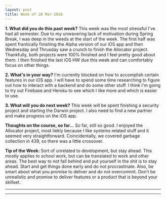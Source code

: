 ```yaml
---
layout: post
title: Week of 28 Mar 2016
---
```


**1. What did you do this past week?**
This week was the most stressful I've had all semester. Due to my unwavering lack of motivation during Spring Break, I was deep in the weeds at the start of the week. The first half was spent frantically finishing the Alpha version of our iOS app and then Wednesday and Thrusday saw a crunch to finish the Allocator project. Thankfully, both projects were 100% finished and I feel pretty good about them. I then finished the last iOS HW due this week and can comfortably focus on other things.  

**2. What's in your way?**
I'm currently blocked on how to accomplish certain features in our iOS app. I will have to spend some time researching to figure out how to interact with a backend and do some other stuff. I think I'm going to try out Firebase and Heroku to see which I like more and which is easier to use.  

**3. What will you do next week?**
This week will be spent finishing a security project and starting the Darwin project. I also need to find a new partner and make progress on the iOS app.

**Thoughts on the course, so far...**
So far, still so good. I enjoyed the Allocator project, most liekly because I like systems related stuff and it seemed very straightforward. Coincidentally, we covered garbage collection in 439, so there was a little crossover. 

**Tip of the Week:** 
Sort of unrelated to development, but stay ahead. This mostly applies to school work, but can be translated to work and other areas. The best way to not fall behind and put yourself in the shit is to stay ahead. Start and get things done early and do not procrastinate. Also, be smart about what you promise to deliver and do not overcommit. Don't be unrealistic and promise to deliver features or a product that is beyond your skillset.

----
**** 
